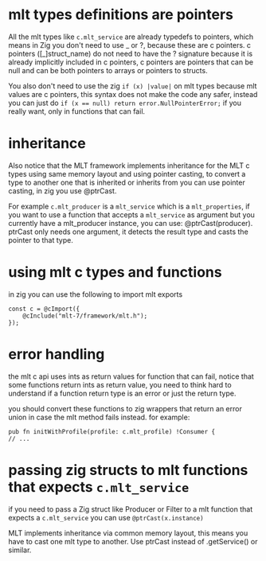 # mlt types definitions are pointers

All the mlt types like `c.mlt_service` are already typedefs to pointers, which means in Zig you don't need to use _ or ?, because these are c pointers. c pointers ([_]struct_name) do not need to have the ? signature because it is already implicitly included in c pointers, c pointers are pointers that can be null and can be both pointers to arrays or pointers to structs.

You also don't need to use the zig `if (x) |value|` on mlt types because mlt values are c pointers, this syntax does not make the code any safer, instead you can just do `if (x == null) return error.NullPointerError;` if you really want, only in functions that can fail.
# inheritance

Also notice that the MLT framework implements inheritance for the MLT c types using same memory layout and using pointer casting, to convert a type to another one that is inherited or inherits from you can use pointer casting, in zig you use @ptrCast.

For example `c.mlt_producer` is a `mlt_service` which is a `mlt_properties`, if you want to use a function that accepts a `mlt_service` as argument but you currently have a mlt_producer instance, you can use: @ptrCast(producer). ptrCast only needs one argument, it detects the result type and casts the pointer to that type.

# using mlt c types and functions

in zig you can use the following to import mlt exports

```zig
const c = @cImport({
    @cInclude("mlt-7/framework/mlt.h");
});
```

# error handling

the mlt c api uses ints as return values for function that can fail, notice that some functions return ints as return value, you need to think hard to understand if a function return type is an error or just the return type. 

you should convert these functions to zig wrappers that return an error union in case the mlt method fails instead. for example:

```zig
pub fn initWithProfile(profile: c.mlt_profile) !Consumer {
// ...
```

# passing zig structs to mlt functions that expects `c.mlt_service`

if you need to pass a Zig struct like Producer or Filter to a mlt function that expects a `c.mlt_service` you can use `@ptrCast(x.instance)`

MLT implements inheritance via common memory layout, this means you have to cast one mlt type to another. Use ptrCast instead of .getService() or similar.